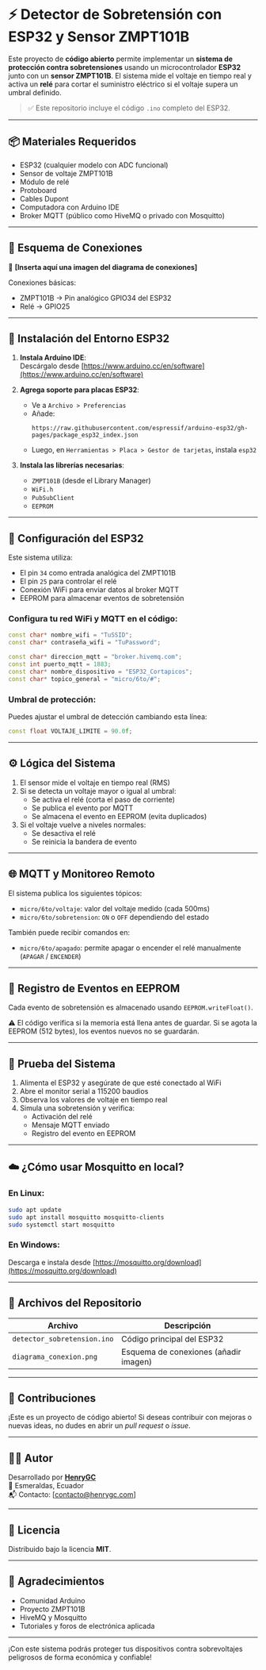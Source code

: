 # ⚡ Detector de Sobretensión con ESP32 y Sensor ZMPT101B

Este proyecto de **código abierto** permite implementar un **sistema de protección contra sobretensiones** usando un microcontrolador **ESP32** junto con un **sensor ZMPT101B**. El sistema mide el voltaje en tiempo real y activa un **relé** para cortar el suministro eléctrico si el voltaje supera un umbral definido.

> ✅ Este repositorio incluye el código `.ino` completo del ESP32.

---

## 📦 Materiales Requeridos

- ESP32 (cualquier modelo con ADC funcional)
- Sensor de voltaje ZMPT101B
- Módulo de relé
- Protoboard
- Cables Dupont
- Computadora con Arduino IDE
- Broker MQTT (público como HiveMQ o privado con Mosquitto)

---

## 📐 Esquema de Conexiones

📌 **[Inserta aquí una imagen del diagrama de conexiones]**

Conexiones básicas:
- ZMPT101B → Pin analógico GPIO34 del ESP32
- Relé → GPIO25

---

## 🔧 Instalación del Entorno ESP32

1. **Instala Arduino IDE**:  
   Descárgalo desde [https://www.arduino.cc/en/software](https://www.arduino.cc/en/software)

2. **Agrega soporte para placas ESP32**:
   - Ve a `Archivo > Preferencias`
   - Añade:
     ```
     https://raw.githubusercontent.com/espressif/arduino-esp32/gh-pages/package_esp32_index.json
     ```
   - Luego, en `Herramientas > Placa > Gestor de tarjetas`, instala `esp32`

3. **Instala las librerías necesarias**:
   - `ZMPT101B` (desde el Library Manager)
   - `WiFi.h`
   - `PubSubClient`
   - `EEPROM`

---

## 📡 Configuración del ESP32

Este sistema utiliza:
- El pin `34` como entrada analógica del ZMPT101B
- El pin `25` para controlar el relé
- Conexión WiFi para enviar datos al broker MQTT
- EEPROM para almacenar eventos de sobretensión

### Configura tu red WiFi y MQTT en el código:

```cpp
const char* nombre_wifi = "TuSSID";
const char* contraseña_wifi = "TuPassword";

const char* direccion_mqtt = "broker.hivemq.com";
const int puerto_mqtt = 1883;
const char* nombre_dispositivo = "ESP32_Cortapicos";
const char* topico_general = "micro/6to/#";
```

### Umbral de protección:
Puedes ajustar el umbral de detección cambiando esta línea:
```cpp
const float VOLTAJE_LIMITE = 90.0f;
```

---

## ⚙️ Lógica del Sistema

1. El sensor mide el voltaje en tiempo real (RMS)
2. Si se detecta un voltaje mayor o igual al umbral:
   - Se activa el relé (corta el paso de corriente)
   - Se publica el evento por MQTT
   - Se almacena el evento en EEPROM (evita duplicados)
3. Si el voltaje vuelve a niveles normales:
   - Se desactiva el relé
   - Se reinicia la bandera de evento

---

## 🌐 MQTT y Monitoreo Remoto

El sistema publica los siguientes tópicos:
- `micro/6to/voltaje`: valor del voltaje medido (cada 500ms)
- `micro/6to/sobretension`: `ON` o `OFF` dependiendo del estado

También puede recibir comandos en:
- `micro/6to/apagado`: permite apagar o encender el relé manualmente (`APAGAR` / `ENCENDER`)

---

## 💾 Registro de Eventos en EEPROM

Cada evento de sobretensión es almacenado usando `EEPROM.writeFloat()`.

⚠️ El código verifica si la memoria está llena antes de guardar. Si se agota la EEPROM (512 bytes), los eventos nuevos no se guardarán.

---

## 🧪 Prueba del Sistema

1. Alimenta el ESP32 y asegúrate de que esté conectado al WiFi
2. Abre el monitor serial a 115200 baudios
3. Observa los valores de voltaje en tiempo real
4. Simula una sobretensión y verifica:
   - Activación del relé
   - Mensaje MQTT enviado
   - Registro del evento en EEPROM

---

## ☁️ ¿Cómo usar Mosquitto en local?

### En Linux:
```bash
sudo apt update
sudo apt install mosquitto mosquitto-clients
sudo systemctl start mosquitto
```

### En Windows:
Descarga e instala desde [https://mosquitto.org/download](https://mosquitto.org/download)

---

## 📁 Archivos del Repositorio

| Archivo                        | Descripción                                  |
|-------------------------------|----------------------------------------------|
| `detector_sobretension.ino`   | Código principal del ESP32                   |
| `diagrama_conexion.png`       | Esquema de conexiones (añadir imagen)        |

---

## 🤝 Contribuciones

¡Este es un proyecto de código abierto! Si deseas contribuir con mejoras o nuevas ideas, no dudes en abrir un *pull request* o *issue*.

---

## 🧑‍💻 Autor

Desarrollado por [**HenryGC**](https://github.com/Henry-GC)  
📍 Esmeraldas, Ecuador  
📬 Contacto: [contacto@henrygc.com]

---

## 📜 Licencia

Distribuido bajo la licencia **MIT**.

---

## 🌟 Agradecimientos

- Comunidad Arduino
- Proyecto ZMPT101B
- HiveMQ y Mosquitto
- Tutoriales y foros de electrónica aplicada

---

¡Con este sistema podrás proteger tus dispositivos contra sobrevoltajes peligrosos de forma económica y confiable!
